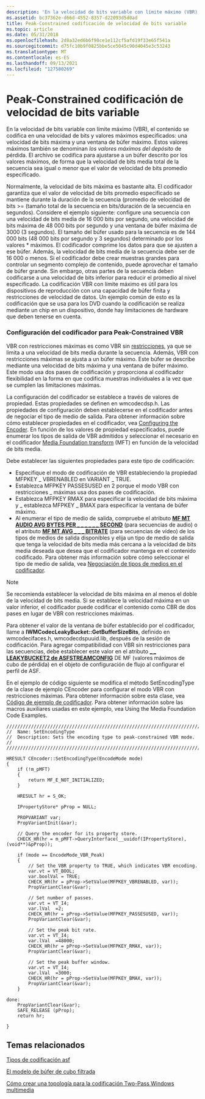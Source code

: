 ```yaml
---
description: 'En la velocidad de bits variable con límite máximo (VBR), el contenido se codifica en una velocidad de bits y valores máximos especificados: una velocidad de bits máxima y una ventana de búfer máximo.'
ms.assetid: bc37362e-d66d-4552-8357-d22093d5d0ad
title: Peak-Constrained codificación de velocidad de bits variable
ms.topic: article
ms.date: 05/31/2018
ms.openlocfilehash: 2d8a32ed6b6f90ce1e112cf5afd19f33e65f541a
ms.sourcegitcommit: d75fc10b9f0825bbe5ce5045c90d4045e3c53243
ms.translationtype: MT
ms.contentlocale: es-ES
ms.lasthandoff: 09/13/2021
ms.locfileid: "127580269"
---
```

# <a name="peak-constrained-variable-bit-rate-encoding"></a>Peak-Constrained codificación de velocidad de bits variable

En la velocidad de bits variable con límite máximo (VBR), el contenido se codifica en una velocidad de bits y valores máximos especificados: una velocidad de bits máxima y una ventana de búfer máximo. Estos valores máximos también se denominan *los valores máximos del depósito* de pérdida. El archivo se codifica para ajustarse a un búfer descrito por los valores máximos, de forma que la velocidad de bits media total de la secuencia sea igual o menor que el valor de velocidad de bits promedio especificado.

Normalmente, la velocidad de bits máxima es bastante alta. El codificador garantiza que el valor de velocidad de bits promedio especificado se mantiene durante la duración de la secuencia (promedio de velocidad de bits >= (tamaño total de la secuencia en bits/duración de la secuencia en segundos). Considere el ejemplo siguiente: configure una secuencia con una velocidad de bits media de 16 000 bits por segundo, una velocidad de bits máxima de 48 000 bits por segundo y una ventana de búfer máxima de 3000 (3 segundos). El tamaño del búfer usado para la secuencia es de 144 000 bits (48 000 bits por segundo y 3 segundos) determinado por los valores \* máximos. El codificador comprime los datos para que se ajusten a ese búfer. Además, la velocidad de bits media de la secuencia debe ser de 16 000 o menos. Si el codificador debe crear muestras grandes para controlar un segmento complejo de contenido, puede aprovechar el tamaño de búfer grande. Sin embargo, otras partes de la secuencia deben codificarse a una velocidad de bits inferior para reducir el promedio al nivel especificado. La codificación VBR con límite máximo es útil para los dispositivos de reproducción con una capacidad de búfer finita y restricciones de velocidad de datos. Un ejemplo común de esto es la codificación que se usa para los DVD cuando la codificación se realiza mediante un chip en un dispositivo, donde hay limitaciones de hardware que deben tenerse en cuenta.

### <a name="configuring-the-encoder-for-peak-constrained-vbr"></a>Configuración del codificador para Peak-Constrained VBR

VBR con restricciones máximas es como VBR sin [restricciones,](unconstrained-variable-bit-rate--vbr--encoding.md) ya que se limita a una velocidad de bits media durante la secuencia. Además, VBR con restricciones máximas se ajusta a un búfer máximo. Este búfer se describe mediante una velocidad de bits máxima y una ventana de búfer máximo. Este modo usa dos pases de codificación y proporciona al codificador flexibilidad en la forma en que codifica muestras individuales a la vez que se cumplen las limitaciones máximas.

La configuración del codificador se establece a través de valores de propiedad. Estas propiedades se definen en wmcodecdsp.h. Las propiedades de configuración deben establecerse en el codificador antes de negociar el tipo de medio de salida. Para obtener información sobre cómo establecer propiedades en el codificador, vea [Configuring the Encoder](configuring-the-encoder.md). En función de los valores de propiedad especificados, puede enumerar los tipos de salida de VBR admitidos y seleccionar el necesario en el codificador [Media Foundation transform](media-foundation-transforms.md) (MFT) en función de la velocidad de bits media.

Debe establecer las siguientes propiedades para este tipo de codificación:

-   Especifique el modo de codificación de VBR estableciendo la propiedad MFPKEY \_ VBRENABLED en VARIANT \_ TRUE.
-   Establezca MFPKEY PASSESUSED en 2 porque el modo VBR con restricciones \_ máximas usa dos pases de codificación.
-   Establezca MFPKEY RMAX para especificar la velocidad de bits máxima y \_ establezca MFPKEY \_ BMAX para especificar la ventana de búfer máximo.
-   Al enumerar el tipo de medio de salida, compruebe el atributo [**MF MT AUDIO AVG BYTES PER \_ \_ \_ \_ \_ \_ SECOND**](mf-mt-audio-avg-bytes-per-second-attribute.md) (para secuencias de audio) o el atributo [**MF MT AVG \_ \_ \_ BITRATE**](mf-mt-avg-bitrate-attribute.md) (para secuencias de vídeo) de los tipos de medios de salida disponibles y elija un tipo de medio de salida que tenga la velocidad de bits media más cercana a la velocidad de bits media deseada que desea que el codificador mantenga en el contenido codificado. Para obtener más información sobre cómo seleccionar el tipo de medio de salida, vea [Negociación de tipos de medios en el codificador](media-type-negotiation-on-the-encoder.md).

> [!Note]  
> Se recomienda establecer la velocidad de bits máxima en al menos el doble de la velocidad de bits media. Si se establece la velocidad máxima en un valor inferior, el codificador puede codificar el contenido como CBR de dos pases en lugar de VBR con restricciones máximas.

 

Para obtener el valor de la ventana de búfer establecido por el codificador, llame a **IWMCodecLeakyBucket::GetBufferSizeBits**, definido en wmcodecifaces.h, wmcodecdspuuid.lib, después de la sesión de codificación. Para agregar compatibilidad con VBR sin restricciones para las secuencias, debe establecer este valor en el atributo [**\_ \_ LEAKYBUCKET2 de ASFSTREAMCONFIG**](mf-asfstreamconfig-leakybucket2-attribute.md) DE MF (valores máximos de cubo de pérdida) en el objeto de configuración de flujo al configurar el perfil de ASF.

En el ejemplo de código siguiente se modifica el método SetEncodingType de la clase de ejemplo CEncoder para configurar el modo VBR con restricciones máximas. Para obtener información sobre esta clase, vea [Código de ejemplo de codificador](encoder-example-code.md). Para obtener información sobre las macros auxiliares usadas en este ejemplo, vea Using the Media Foundation Code Examples.


```
//////////////////////////////////////////////////////////////////////////
//  Name: SetEncodingType
//  Description: Sets the encoding type to peak-constrained VBR mode.
//
/////////////////////////////////////////////////////////////////////////

HRESULT CEncoder::SetEncodingType(EncodeMode mode)
{
    if (!m_pMFT)
    {
        return MF_E_NOT_INITIALIZED;
    }

    HRESULT hr = S_OK;

    IPropertyStore* pProp = NULL;

    PROPVARIANT var;
    PropVariantInit(&var);

    // Query the encoder for its property store.
    CHECK_HR(hr = m_pMFT->QueryInterface(__uuidof(IPropertyStore), (void**)&pProp));
    
    if (mode == EncodeMode_VBR_Peak)
    {
        // Set the VBR property to TRUE, which indicates VBR encoding.
        var.vt = VT_BOOL;
        var.boolVal = TRUE;
        CHECK_HR(hr = pProp->SetValue(MFPKEY_VBRENABLED, var));
        PropVariantClear(&var);

        // Set number of passes.
        var.vt = VT_I4;
        var.lVal  =2;
        CHECK_HR(hr = pProp->SetValue(MFPKEY_PASSESUSED, var));
        PropVariantClear(&var);

        // Set the peak bit rate.
        var.vt = VT_I4;
        var.lVal  =48000;
        CHECK_HR(hr = pProp->SetValue(MFPKEY_RMAX, var));
        PropVariantClear(&var);

        // Set the peak buffer window.
        var.vt = VT_I4;
        var.lVal  =3000;
        CHECK_HR(hr = pProp->SetValue(MFPKEY_BMAX, var));
        PropVariantClear(&var);
    }

done:
    PropVariantClear(&var);
    SAFE_RELEASE (pProp);
    return hr;
    
}
```



## <a name="related-topics"></a>Temas relacionados

<dl> <dt>

[Tipos de codificación asf](asf-encoding-types.md)
</dt> <dt>

[El modelo de búfer de cubo filtrada](the-leaky-bucket-buffer-model.md)
</dt> <dt>

[Cómo crear una topología para la codificación Two-Pass Windows multimedia](how-to-create-a-topology-for-2-pass-windows-media-encoding.md)
</dt> </dl>

 

 



